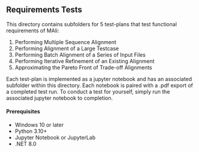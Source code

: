 
## Requirements Tests

This directory contains subfolders for 5 test-plans that test functional requirements of MAli:

1. Performing Multiple Sequence Alignment
2. Performing Alignment of a Large Testcase
3. Performing Batch Alignment of a Series of Input Files
4. Performing Iterative Refinement of an Existing Alignment
5. Approximating the Pareto Front of Trade-off Alignments

Each test-plan is implemented as a jupyter notebook and has an associated subfolder within this directory. Each notebook is paired with a .pdf export of a completed test run. To conduct a test for yourself, simply run the associated jupyter notebook to completion.

#### Prerequisites

- Windows 10 or later
- Python 3.10+
- Jupyter Notebook or JupyterLab
- .NET 8.0
